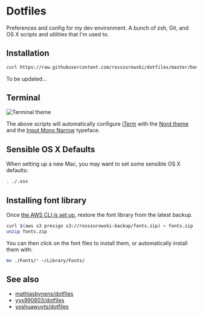 # Dotfiles

Preferences and config for my dev environment. A bunch of zsh, Git, and OS X scripts and utilities that I'm used to.

## Installation

```bash
curl https://raw.githubusercontent.com/rosszurowski/dotfiles/master/bootstrap.sh | bash
```

To be updated...

## Terminal

![Terminal theme](https://user-images.githubusercontent.com/303731/30013218-1e176d84-90fa-11e7-985a-95328d015bee.png)

The above scripts will automatically configure [iTerm](https://www.iterm2.com/) with the [Nord theme](https://github.com/arcticicestudio/nord-iterm2) and the [Input Mono Narrow](http://input.fontbureau.com/build/?customize&fontSelection=whole&a=0&g=0&i=serif&l=serif&zero=0&asterisk=0&braces=0&preset=default&line-height=1.2&accept=I+do) typeface.

## Sensible OS X Defaults

When setting up a new Mac, you may want to set some sensible OS X defaults:

```bash
. ./.osx
```

## Installing font library

Once [the AWS CLI is set up](http://docs.aws.amazon.com/cli/latest/userguide/cli-chap-getting-set-up.html), restore the font library from the latest backup.

```bash
curl $(aws s3 presign s3://rosszurowski-backup/fonts.zip) > fonts.zip
unzip fonts.zip
```

You can then click on the font files to install them, or automatically install them with:

```bash
mv ./Fonts/* ~/Library/Fonts/
```

## See also

* [mathiasbynens/dotfiles](https://github.com/mathiasbynens/dotfiles)
* [yyx990803/dotfiles](https://github.com/yyx990803/dotfiles)
* [yoshuawuyts/dotfiles](https://github.com/yoshuawuyts/dotfiles)
